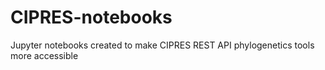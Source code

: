 # CIPRES-notebooks
Jupyter notebooks created to make CIPRES REST API phylogenetics tools more accessible
